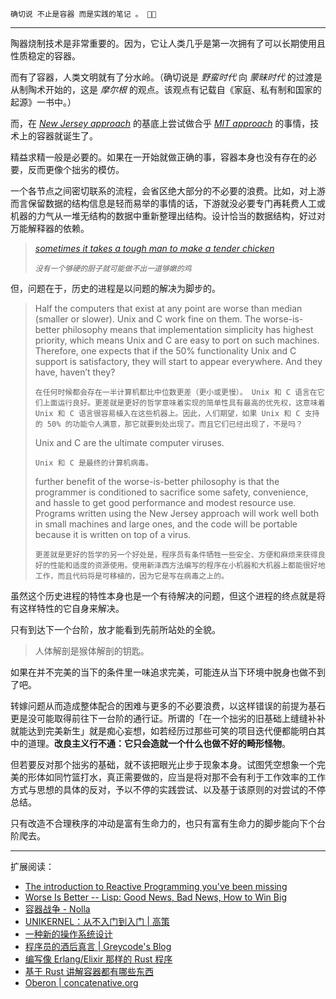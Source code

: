
~~~ factor
确切说 不止是容器 而是实践的笔记 。 🤔🦎
~~~

----


陶器烧制技术是非常重要的。因为，它让人类几乎是第一次拥有了可以长期使用且性质稳定的容器。

而有了容器，人类文明就有了分水岭。（确切说是 *野蛮时代* 向 *蒙昧时代* 的过渡是从制陶术开始的，这是 *摩尔根* 的观点。该观点有记载自《家庭、私有制和国家的起源》一书中。）

而，在 [*New Jersey approach*](https://dreamsongs.com/RiseOfWorseIsBetter.html) 的基底上尝试做合乎 [*MIT approach*](https://dreamsongs.com/RiseOfWorseIsBetter.html) 的事情，技术上的容器就诞生了。



精益求精一般是必要的。如果在一开始就做正确的事，容器本身也没有存在的必要，反而更像个拙劣的模仿。

一个各节点之间密切联系的流程，会省区绝大部分的不必要的浪费。比如，对上游而言保留数据的结构信息是轻而易举的事情的话，下游就没必要专门再耗费人工或机器的力气从一堆无结构的数据中重新整理出结构。设计恰当的数据结构，好过对万能解释器的依赖。

> [*sometimes it takes a tough man to make a tender chicken*](https://english.stackexchange.com/questions/24460/what-does-it-takes-a-tough-man-to-make-a-tender-chicken-mean)
> 
> *`没有一个够硬的厨子就可能做不出一道够嫩的鸡`*
> 

但，问题在于，历史的进程是以问题的解决为脚步的。

> Half the computers that exist at any point are worse than median (smaller or slower). Unix and C work fine on them. The worse-is-better philosophy means that implementation simplicity has highest priority, which means Unix and C are easy to port on such machines. Therefore, one expects that if the 50% functionality Unix and C support is satisfactory, they will start to appear everywhere. And they have, haven’t they?
> 
> `在任何时候都会存在一半计算机都比中位数更差（更小或更慢）。 Unix 和 C 语言在它们上面运行良好。更差就是更好的哲学意味着实现的简单性具有最高的优先权，这意味着 Unix 和 C 语言很容易植入在这些机器上。因此，人们期望，如果 Unix 和 C 支持的 50% 的功能令人满意，那它就要到处出现了。而且它们已经出现了，不是吗？`
> 
> Unix and C are the ultimate computer viruses.
> 
> `Unix 和 C 是最终的计算机病毒。`
> 
> further benefit of the worse-is-better philosophy is that the programmer is conditioned to sacrifice some safety, convenience, and hassle to get good performance and modest resource use. Programs written using the New Jersey approach will work well both in small machines and large ones, and the code will be portable because it is written on top of a virus.
> 
> `更差就是更好的哲学的另一个好处是，程序员有条件牺牲一些安全、方便和麻烦来获得良好的性能和适度的资源使用。使用新泽西方法编写的程序在小机器和大机器上都能很好地工作，而且代码将是可移植的，因为它是写在病毒之上的。`
> 

虽然这个历史进程的特性本身也是一个有待解决的问题，但这个进程的终点就是将有这样特性的它自身来解决。

只有到达下一个台阶，放才能看到先前所站处的全貌。

> 人体解剖是猴体解剖的钥匙。
> 

如果在并不完美的当下的条件里一味追求完美，可能连从当下环境中脱身也做不到了吧。

转嫁问题从而造成整体配合的困难与更多的不必要浪费，以这样错误的前提为基石更是没可能取得前往下一台阶的通行证。所谓的「在一个拙劣的旧基础上缝缝补补就能达到完美新生」就是痴心妄想，如若经历过那些可笑的项目迭代便都能明白其中的道理。**改良主义行不通：它只会造就一个什么也做不好的畸形怪物**。

但若要反对那个拙劣的基础，就不该把眼光止步于现象本身。试图凭空想象一个完美的形体如同竹篮打水，真正需要做的，应当是将对那不会有利于工作效率的工作方式与思想的具体的反对，予以不停的实践尝试、以及基于该原则的对尝试的不停总结。

只有改造不合理秩序的冲动是富有生命力的，也只有富有生命力的脚步能向下个台阶爬去。

<!-- 正确的道路，因其是富有生命力的道路，因而是不具备形式上的固定的，这或许是它唯一的形式。 -->

--------

扩展阅读：

- [The introduction to Reactive Programming you've been missing](https://gist.github.com/staltz/868e7e9bc2a7b8c1f754)
- [Worse Is Better -- Lisp: Good News, Bad News, How to Win Big](https://dreamsongs.com/WIB.html)
- [容器战争 - Nolla](https://cmgs.me/life/container-war)
- [UNIKERNEL：从不入门到入门 | 高策](https://gaocegege.com/Blog/%E5%AE%89%E5%88%A9/unikernel-book)
- [一种新的操作系统设计](https://www.yinwang.org/blog-cn/2013/04/14/os-design)
- [程序员的酒后真言 | Greycode's Blog](https://greycode.top/posts/a98d5ec3509f483e80919ca2e09bda1b/)
- [编写像 Erlang/Elixir 那样的 Rust 程序](https://lunatic.solutions/blog/writing-rust-the-elixir-way/)
- [基于 Rust 讲解容器都有哪些东西](https://litchipi.github.io/series/container_in_rust)
- [Oberon | concatenative.org](https://concatenative.org/wiki/view/Oberon)
